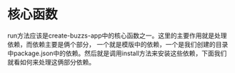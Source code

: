 # 核心函数

run方法应该是create-buzzs-app中的核心函数之一。这里的主要作用就是处理依赖，而依赖主要是俩个部分， 一个就是模版中的依赖，一个是我们创建的目录中package.json中的依赖。然后就是调用install方法来安装这些依赖，下面我们就看如何来处理这俩部分依赖。
